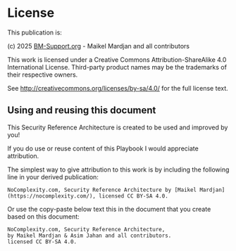 # License

This publication is:

(c) 2025 [BM-Support.org](https://www.bm-support.org/) - Maikel Mardjan and all contributors

This work is licensed under a Creative Commons Attribution-ShareAlike 4.0 International License. Third-party product names may be the trademarks of their respective owners.

See http://creativecommons.org/licenses/by-sa/4.0/ for the full license text. 


## Using and reusing this document

This Security Reference Architecture is created to be used and improved by you! 

If you do use or reuse content of this Playbook I would appreciate attribution.

The simplest way to give attribution to this work is by including the following line in your derived publication:

```{admonition} Attribution Suggestion
NoComplexity.com, Security Reference Architecture by [Maikel Mardjan](https://nocomplexity.com/), licensed CC BY-SA 4.0. 

```

Or use the copy-paste below text this in the document that you create based on this document:


```none
NoComplexity.com, Security Reference Architecture,
by Maikel Mardjan & Asim Jahan and all contributors.
licensed CC BY-SA 4.0. 
```




